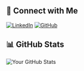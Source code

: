 ## 🔗 Connect with Me
[![LinkedIn](https://img.shields.io/badge/-LinkedIn-blue?style=flat&logo=linkedin)](https://linkedin.com/in/shaheerakhlaq)
[![GitHub](https://img.shields.io/badge/-GitHub-black?style=flat&logo=github)](https://github.com/shaheerakhlaq)

## 📊 GitHub Stats
![Your GitHub Stats](https://github-readme-stats.vercel.app/api?username=yourusername&show_icons=true&theme=dark)
